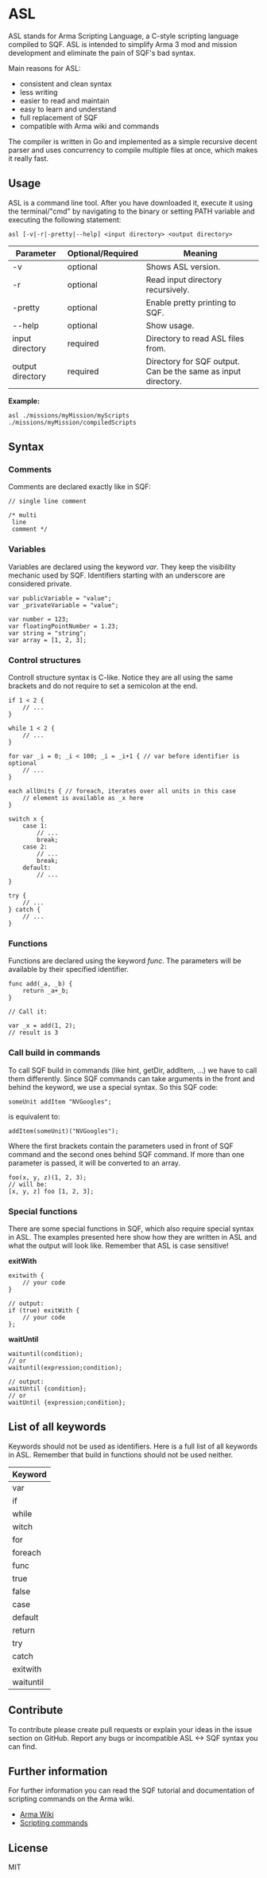 # ASL

ASL stands for Arma Scripting Language, a C-style scripting language compiled to SQF.
ASL is intended to simplify Arma 3 mod and mission development and eliminate the pain of SQF's bad syntax.

Main reasons for ASL:

* consistent and clean syntax
* less writing
* easier to read and maintain
* easy to learn and understand
* full replacement of SQF
* compatible with Arma wiki and commands

The compiler is written in Go and implemented as a simple recursive decent parser and uses concurrency to compile multiple files at once, which makes it really fast.

## Usage

ASL is a command line tool. After you have downloaded it, execute it using the terminal/"cmd" by navigating to the binary or setting PATH variable and executing the following statement:

```
asl [-v|-r|-pretty|--help] <input directory> <output directory>
```

| Parameter | Optional/Required | Meaning |
| --------- | ----------------- | ------- |
| -v | optional | Shows ASL version. |
| -r | optional | Read input directory recursively. |
| -pretty | optional | Enable pretty printing to SQF. |
| --help | optional | Show usage. |
| input directory | required | Directory to read ASL files from. |
| output directory | required | Directory for SQF output. Can be the same as input directory. |

**Example:**

```
asl ./missions/myMission/myScripts ./missions/myMission/compiledScripts
```

## Syntax

### Comments

Comments are declared exactly like in SQF:

```
// single line comment

/* multi
 line
 comment */
```

### Variables

Variables are declared using the keyword *var*. They keep the visibility mechanic used by SQF. Identifiers starting with an underscore are considered private.

```
var publicVariable = "value";
var _privateVariable = "value";

var number = 123;
var floatingPointNumber = 1.23;
var string = "string";
var array = [1, 2, 3];
```

### Control structures

Controll structure syntax is C-like. Notice they are all using the same brackets and do not require to set a semicolon at the end.

```
if 1 < 2 {
    // ...
}

while 1 < 2 {
    // ...
}

for var _i = 0; _i < 100; _i = _i+1 { // var before identifier is optional
    // ...
}

each allUnits { // foreach, iterates over all units in this case
    // element is available as _x here
}

switch x {
    case 1:
        // ...
        break;
    case 2:
        // ...
        break;
    default:
        // ...
}

try {
    // ...
} catch {
    // ...
}
```

### Functions

Functions are declared using the keyword *func*. The parameters will be available by their specified identifier.

```
func add(_a, _b) {
    return _a+_b;
}

// Call it:

var _x = add(1, 2);
// result is 3
```

### Call build in commands

To call SQF build in commands (like hint, getDir, addItem, ...) we have to call them differently.
Since SQF commands can take arguments in the front and behind the keyword, we use a special syntax. So this SQF code:

```
someUnit addItem "NVGoogles";
```

is equivalent to:

```
addItem(someUnit)("NVGoogles");
```

Where the first brackets contain the parameters used in front of SQF command and the second ones behind SQF command. If more than one parameter is passed, it will be converted to an array.

```
foo(x, y, z)(1, 2, 3);
// will be:
[x, y, z] foo [1, 2, 3];
```

### Special functions

There are some special functions in SQF, which also require special syntax in ASL. The examples presented here show how they are written in ASL and what the output will look like. Remember that ASL is case sensitive!

**exitWith**

```
exitwith {
    // your code
}

// output:
if (true) exitWith {
    // your code
};
```

**waitUntil**

```
waituntil(condition);
// or
waituntil(expression;condition);

// output:
waitUntil {condition};
// or
waitUntil {expression;condition};
```

## List of all keywords

Keywords should not be used as identifiers. Here is a full list of all keywords in ASL. Remember that build in functions should not be used neither.

| Keyword |
| ------- |
| var |
| if |
| while |
| witch |
| for |
| foreach |
| func |
| true |
| false |
| case |
| default |
| return |
| try |
| catch |
| exitwith |
| waituntil |

## Contribute

To contribute please create pull requests or explain your ideas in the issue section on GitHub. Report any bugs or incompatible ASL <-> SQF syntax you can find.

## Further information

For further information you can read the SQF tutorial and documentation of scripting commands on the Arma wiki.

* [Arma Wiki](https://community.bistudio.com/wiki/Main_Page)
* [Scripting commands](https://community.bistudio.com/wiki/Category:Scripting_Commands_Arma_3)

## License

MIT
